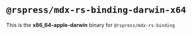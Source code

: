 # `@rspress/mdx-rs-binding-darwin-x64`

This is the **x86_64-apple-darwin** binary for `@rspress/mdx-rs-binding`
